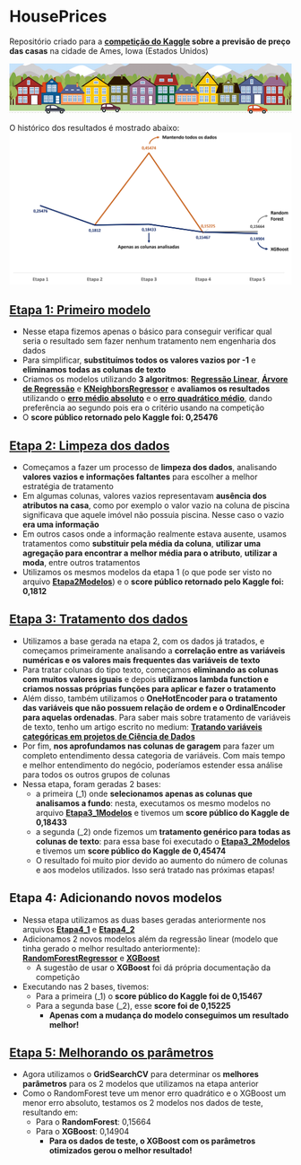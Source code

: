 # HousePrices
Repositório criado para a **[competição do Kaggle](https://www.kaggle.com/competitions/house-prices-advanced-regression-techniques) sobre a previsão de preço das casas** na cidade de Ames, Iowa (Estados Unidos)

<img src='https://github.com/lucaslealx/HousePrices/blob/main/img/img1.png' />

O histórico dos resultados é mostrado abaixo:
<img src='https://raw.githubusercontent.com/lucaslealx/HousePrices/9301f4bc8360541493d28d524ec00a1d5b37f537/img/img2.png' />


## [Etapa 1: Primeiro modelo](https://github.com/lucaslealx/HousePrices/blob/main/Etapa1.ipynb)
- Nesse etapa fizemos apenas o básico para conseguir verificar qual seria o resultado sem fazer nenhum tratamento nem engenharia dos dados
- Para simplificar, **substituímos todos os valores vazios por -1** e **eliminamos todas as colunas de texto**
- Criamos os modelos utilizando **3 algoritmos**: **[Regressão Linear](https://scikit-learn.org/stable/modules/generated/sklearn.linear_model.LinearRegression.html)**, **[Árvore de Regressão](https://scikit-learn.org/stable/modules/tree.html#regression)** e **[KNeighborsRegressor](https://scikit-learn.org/stable/modules/generated/sklearn.neighbors.KNeighborsRegressor.html#sklearn.neighbors.KNeighborsRegressor)** e **avaliamos os resultados** utilizando o **[erro médio absoluto](https://scikit-learn.org/stable/modules/generated/sklearn.metrics.mean_absolute_error.html)** e o **[erro quadrático médio](https://scikit-learn.org/stable/modules/generated/sklearn.metrics.mean_squared_error.html)**, dando preferência ao segundo pois era o critério usando na competição
- O **score público retornado pelo Kaggle foi: 0,25476**

## [Etapa 2: Limpeza dos dados](https://github.com/lucaslealx/HousePrices/blob/main/Etapa2.ipynb)
- Começamos a fazer um processo de **limpeza dos dados**, analisando **valores vazios e informações faltantes** para escolher a melhor estratégia de tratamento
- Em algumas colunas, valores vazios representavam **ausência dos atributos na casa**, como por exemplo o valor vazio na coluna de piscina significava que aquele imóvel não possuia piscina. Nesse caso o vazio **era uma informação**
- Em outros casos onde a informação realmente estava ausente, usamos tratamentos como **substituir pela média da coluna**, **utilizar uma agregação para encontrar a melhor média para o atributo**, **utilizar a moda**, entre outros tratamentos
- Utilizamos os mesmos modelos da etapa 1 (o que pode ser visto no arquivo **[Etapa2Modelos](https://github.com/lucaslealx/HousePrices/blob/main/Etapa2Modelos.ipynb)**) e o **score público retornado pelo Kaggle foi: 0,1812**

## [Etapa 3: Tratamento dos dados](https://github.com/lucaslealx/HousePrices/blob/main/Etapa3.ipynb)
- Utilizamos a base gerada na etapa 2, com os dados já tratados, e começamos primeiramente analisando a **correlação entre as variáveis numéricas e os valores mais frequentes das variáveis de texto**
- Para tratar colunas do tipo texto, começamos **eliminando as colunas com muitos valores iguais** e depois **utilizamos lambda function e criamos nossas próprias funções para aplicar e fazer o tratamento**
- Além disso, também utilizamos o **OneHotEncoder para o tratamento das variáveis que não possuem relação de ordem e o OrdinalEncoder para aquelas ordenadas**. Para saber mais sobre tratamento de variáveis de texto, tenho um artigo escrito no medium: **[Tratando variáveis categóricas em projetos de Ciência de Dados](https://medium.com/@llucaslleall/tratando-vari%C3%A1veis-categ%C3%B3ricas-em-projetos-de-ci%C3%AAncia-de-dados-834dcc5bb636)**
- Por fim, **nos aprofundamos nas colunas de garagem** para fazer um completo entendimento dessa categoria de variáveis. Com mais tempo e melhor entendimento do negócio, poderíamos estender essa análise para todos os outros grupos de colunas
- Nessa etapa, foram geradas 2 bases:
   - a primeira (_1) onde **selecionamos apenas as colunas que analisamos a fundo**: nesta, executamos os mesmo modelos no arquivo **[Etapa3_1Modelos](https://github.com/lucaslealx/HousePrices/blob/main/Etapa3_1Modelos.ipynb)** e tivemos um **score público do Kaggle de 0,18433**
   - a segunda (_2) onde fizemos um **tratamento genérico para todas as colunas de texto**: para essa base foi executado o **[Etapa3_2Modelos](https://github.com/lucaslealx/HousePrices/blob/main/Etapa3_2Modelos.ipynb)** e tivemos um **score público do Kaggle de 0,45474**
    - O resultado foi muito pior devido ao aumento do número de colunas e aos modelos utilizados. Isso será tratado nas próximas etapas! 
 
## Etapa 4: Adicionando novos modelos
- Nessa etapa utilizamos as duas bases geradas anteriormente nos arquivos **[Etapa4_1](https://github.com/lucaslealx/HousePrices/blob/main/Etapa4_1.ipynb)** e **[Etapa4_2](https://github.com/lucaslealx/HousePrices/blob/main/Etapa4_2.ipynb)**
- Adicionamos 2 novos modelos além da regressão linear (modelo que tinha gerado o melhor resultado anteriormente): **[RandomForestRegressor](https://scikit-learn.org/stable/modules/generated/sklearn.ensemble.RandomForestRegressor.html#sklearn.ensemble.RandomForestRegressor)** e **[XGBoost](https://xgboost.readthedocs.io/en/stable/index.html)**
  - A sugestão de usar o **XGBoost** foi dá própria documentação da competição
- Executando nas 2 bases, tivemos:
  - Para a primeira (_1) o **score público do Kaggle foi de 0,15467**
  - Para a segunda base (_2), esse **score foi de 0,15225**
    - **Apenas com a mudança do modelo conseguimos um resultado melhor!**

## [Etapa 5: Melhorando os parâmetros](https://github.com/lucaslealx/HousePrices/blob/main/Etapa5.ipynb)
- Agora utilizamos o **GridSearchCV** para determinar os **melhores parâmetros** para os 2 modelos que utilizamos na etapa anterior
- Como o RandomForest teve um menor erro quadrático e o XGBoost um menor erro absoluto, testamos os 2 modelos nos dados de teste, resultando em:
   - Para o **RandomForest**: 0,15664
   - Para o **XGBoost**: 0,14904
     - **Para os dados de teste, o XGBoost com os parâmetros otimizados gerou o melhor resultado!**
     
